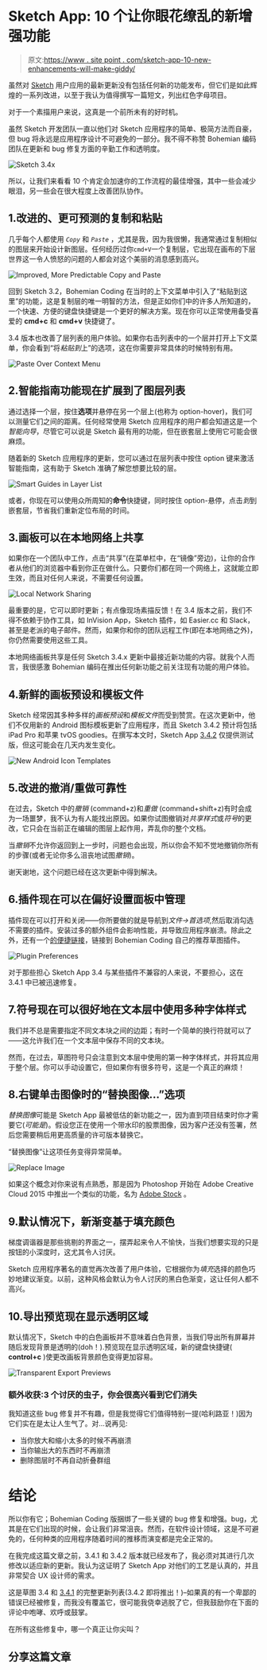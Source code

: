 # Sketch App: 10 个让你眼花缭乱的新增强功能

> 原文:[https://www . site point . com/sketch-app-10-new-enhancements-will-make-giddy/](https://www.sitepoint.com/sketch-app-10-new-enhancements-will-make-giddy/)

虽然对 [Sketch](http://www.sketchapp.com/) 用户应用的最新更新没有包括任何新的功能发布，但它们是如此辉煌的一系列改进，以至于我认为值得撰写一篇短文，列出红色字母项目。

对于一个素描用户来说，这真是一个前所未有的好时机。

虽然 Sketch 开发团队一直以他们对 Sketch 应用程序的简单、极简方法而自豪，但 bug 将永远是应用程序设计不可避免的一部分。我不得不称赞 Bohemian 编码团队在更新和 bug 修复方面的辛勤工作和透明度。

![Sketch 3.4x](../Images/384f8f02475c90f618b9d6fde35ec6aa.png)

所以，让我们来看看 10 个肯定会加速你的工作流程的最佳增强，其中一些会减少眼泪，另一些会在很大程度上改善团队协作。

## 1.改进的、更可预测的复制和粘贴

几乎每个人都使用 *`Copy`* 和 *`Paste`* ，尤其是我，因为我很懒，我通常通过复制相似的图层来开始设计新图层。任何经历过你`cmd+V`一个复制层，它出现在画布的下层世界这一令人愤怒的问题的人都会对这个美丽的消息感到高兴。

![ Improved, More Predictable Copy and Paste](../Images/5e0dc7c4fce01a1aebaee5488178a2f8.png)

回到 Sketch 3.2，Bohemian Coding 在当时的上下文菜单中引入了“粘贴到这里”的功能，这是复制层的唯一明智的方法，但是正如你们中的许多人所知道的，一个快速、方便的键盘快捷键是一个更好的解决方案。现在你可以正常使用备受喜爱的 **cmd+c** 和 **cmd+v** 快捷键了。

3.4 版本也改善了层列表的用户体验。如果你右击列表中的一个层并打开上下文菜单，你会看到“将*粘贴到*上”的选项，这在你需要非常具体的时候特别有用。

![Paste Over Context Menu](../Images/01d0860f4cfe2f9aa889dbecc88ff97f.png)

## 2.智能指南功能现在扩展到了图层列表

通过选择一个层，按住**选项**并悬停在另一个层上(也称为 option-hover)，我们可以测量它们之间的距离。任何经常使用 Sketch 应用程序的用户都会知道这是一个*智能向导*，尽管它可以说是 Sketch 最有用的功能，但在嵌套层上使用它可能会很麻烦。

随着新的 Sketch 应用程序的更新，您可以通过在层列表中按住 option 键来激活智能指南，这有助于 Sketch 准确了解您想要比较的层。

![Smart Guides in Layer List](../Images/9de71ff21f8c460841def7df6b6d1016.png)

或者，你现在可以使用众所周知的**命令**快捷键，同时按住 option-悬停，点击*到*到嵌套层，节省我们重新定位布局的时间。

## 3.画板可以在本地网络上共享

如果你在一个团队中工作，点击“共享”(在菜单栏中，在“镜像”旁边)，让你的合作者从他们的浏览器中看到你正在做什么。只要你们都在同一个网络上，这就能立即生效，而且对任何人来说，不需要任何设置。

![Local Network Sharing](../Images/df26d84df91d889ed80742fba526edc9.png)

最重要的是，它可以即时更新；有点像现场素描反馈！在 3.4 版本之前，我们不得不依赖于协作工具，如 InVision App，Sketch 插件，如 Easier.cc 和 Slack，甚至是老派的电子邮件。然而，如果你和你的团队远程工作(即在本地网络之外)，你仍然需要使用这些工具。

本地网络画板共享是任何 Sketch 3.4.x 更新中最接近新功能的内容。就我个人而言，我很感激 Bohemian 编码在推出任何新功能之前关注现有功能的用户体验。

## 4.新鲜的画板预设和模板文件

Sketch 经常因其多种多样的*画板预设*和*模板文件*而受到赞赏。在这次更新中，他们不仅用新的 Android 图标模板更新了应用程序，而且 Sketch 3.4.2 预计将包括 iPad Pro 和苹果 tvOS goodies。在撰写本文时，Sketch App [3.4.2](http://www.sketchapp.com/beta/) 仅提供测试版，但这可能会在几天内发生变化。

![New Android Icon Templates](../Images/6d0e925446d367923a227fc41b65361b.png)

## 5.改进的撤消/重做可靠性

在过去，Sketch 中的*撤销* (command+z)和*重做* (command+shift+z)有时会成为一场噩梦，我不认为有人能找出原因。如果你试图撤销对*共享样式*或*符号*的更改，它只会在当前正在编辑的图层上起作用，弄乱你的整个文档。

当*撤销*不允许你返回到上一步时，问题也会出现，所以你会不知不觉地撤销你所有的步骤(或者无论你多么沮丧地试图*撤销*)。

谢天谢地，这个问题已经在这次更新中得到解决。

## 6.插件现在可以在偏好设置面板中管理

插件现在可以打开和关闭——你所要做的就是导航到*文件→首选项*,然后取消勾选不需要的插件。安装过多的额外组件会影响性能，并导致应用程序崩溃。除此之外，还有一个[的便捷链接](http://www.sketchapp.com/plugins/)，链接到 Bohemian Coding 自己的推荐草图插件。

![Plugin Preferences](../Images/9521bf56cd83afec293ff3d7f6e18732.png)

对于那些担心 Sketch App 3.4 与某些插件不兼容的人来说，不要担心，这在 3.4.1 中已被迅速修复。

## 7.符号现在可以很好地在文本层中使用多种字体样式

我们并不总是需要指定不同文本块之间的边距；有时一个简单的换行符就可以了——这允许我们在一个文本层中保存不同的文本块。

然而，在过去，草图符号只会注意到文本层中使用的第一种字体样式，并将其应用于整个层。你可以手动设置它，但如果你有很多符号，这是一个真正的麻烦！

## 8.右键单击图像时的“替换图像…”选项

*替换图像*可能是 Sketch App 最被低估的新功能之一，因为直到项目结束时你才需要它(*可能是*)。假设您正在使用一个带水印的股票图像，因为客户还没有签署，然后您需要稍后用更高质量的许可版本替换它。

“替换图像”让这项任务变得异常简单。

![Replace Image](../Images/1b6e9b320909f9d7db8e558138d86548.png)

如果这个概念对你来说有点熟悉，那是因为 Photoshop 开始在 Adobe Creative Cloud 2015 中推出一个类似的功能，名为 [Adobe Stock](https://www.sitepoint.com/streamlining-stock-image-use-with-adobe-stock/) 。

## 9.默认情况下，新渐变基于填充颜色

梯度调谐器是那些挑剔的界面之一，摆弄起来令人不愉快，当我们想要实现的只是按钮的小深度时，这尤其令人讨厌。

Sketch 应用程序著名的直觉再次改善了用户体验，它根据你为*填充*选择的颜色巧妙地建议渐变。以前，这种风格会默认为令人讨厌的黑白色渐变，这让任何人都不高兴。

## 10.导出预览现在显示透明区域

默认情况下，Sketch 中的白色画板并不意味着白色背景，当我们导出所有屏幕并随后发现背景是透明的(doh！).预览现在显示透明区域，新的键盘快捷键( **control+c** )使更改画板背景颜色变得更加容易。

![Transparent Export Previews](../Images/6a37cd51364ba4feda19df83fc9f4def.png)

### 额外收获:3 个讨厌的虫子，你会很高兴看到它们消失

我知道这些 bug 修复并不有趣，但是我觉得它们值得特别一提(哈利路亚！)因为它们实在是太让人生气了。对...说再见:

*   当你放大和缩小太多的时候不再崩溃
*   当你输出大的东西时不再崩溃
*   删除图层时不再自动折叠群组

# 结论

所以你有它；Bohemian Coding 版捆绑了一些关键的 bug 修复和增强。bug，尤其是在它们出现的时候，会让我们非常沮丧。然而，在软件设计领域，这是不可避免的，任何种类的应用程序随着时间的推移而演变都是完全正常的。

在我完成这篇文章之前，3.4.1 和 3.4.2 版本就已经发布了，我必须对其进行几次修改以适应新的更新。我认为这证明了 Sketch App 对他们的工艺是认真的，并且非常契合 UX 设计师的需求。

这是草图 3.4 和 [3.4.1](http://www.sketchapp.com/support/updates/sketch-3.4.1/) 的完整更新列表(3.4.2 即将推出！)–如果真的有一个卑鄙的错误已经被修复，而我没有覆盖它，很可能我侥幸逃脱了它，但我鼓励你在下面的评论中咆哮、欢呼或鼓掌。

在所有这些修复中，哪一个真正让你尖叫？

## 分享这篇文章
